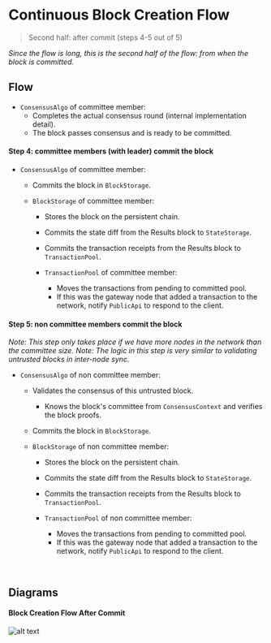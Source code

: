 # Continuous Block Creation Flow

> Second half: after commit (steps 4-5 out of 5)

*Since the flow is long, this is the second half of the flow: from when the block is committed.*

## Flow

* `ConsensusAlgo` of committee member:
  * Completes the actual consensus round (internal implementation detail).
  * The block passes consensus and is ready to be committed.

#### Step 4: committee members (with leader) commit the block

* `ConsensusAlgo` of committee member:
  * Commits the block in `BlockStorage`.

  * `BlockStorage` of committee member:
    * Stores the block on the persistent chain.
    * Commits the state diff from the Results block to `StateStorage`.
    * Commits the transaction receipts from the Results block to `TransactionPool`.

    * `TransactionPool` of committee member:
      * Moves the transactions from pending to committed pool.
      * If this was the gateway node that added a transaction to the network, notify `PublicApi` to respond to the client.

#### Step 5: non committee members commit the block

*Note: This step only takes place if we have more nodes in the network than the committee size.*
*Note: The logic in this step is very similar to validating untrusted blocks in inter-node sync.*

* `ConsensusAlgo` of non committee member:
  * Validates the consensus of this untrusted block.
    * Knows the block's committee from `ConsensusContext` and verifies the block proofs.

  * Commits the block in `BlockStorage`.

  * `BlockStorage` of non committee member:
    * Stores the block on the persistent chain.
    * Commits the state diff from the Results block to `StateStorage`.
    * Commits the transaction receipts from the Results block to `TransactionPool`.

    * `TransactionPool` of non committee member:
      * Moves the transactions from pending to committed pool.
      * If this was the gateway node that added a transaction to the network, notify `PublicApi` to respond to the client.

&nbsp;
## Diagrams

#### Block Creation Flow After Commit

![alt text][block_creation_after_commit] <br/><br/>

[block_creation_after_commit]: behaviors/_img/block_creation_after_commit.png "block_creation_after_commit"
